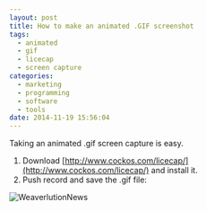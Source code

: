 ```yaml
---
layout: post
title: How to make an animated .GIF screenshot
tags:
  - animated
  - gif
  - licecap
  - screen capture
categories:
  - marketing
  - programming
  - software
  - tools
date: 2014-11-19 15:56:04
---
```


Taking an animated .gif screen capture is easy.

1. Download [http://www.cockos.com/licecap/](http://www.cockos.com/licecap/) and install it.
1. Push record and save the .gif file:

![WeaverlutionNews](WeaverlutionNews.gif)
